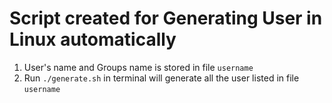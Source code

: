 # Script created for Generating User in Linux automatically

1. User's name and Groups name is stored in file `username`
2. Run `./generate.sh` in terminal will generate all the user listed in file `username`

